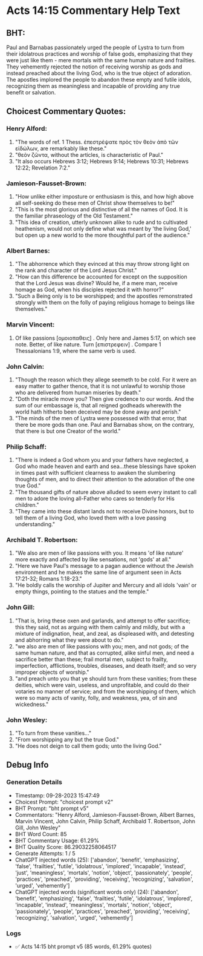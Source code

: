 # Acts 14:15 Commentary Help Text

## BHT:
Paul and Barnabas passionately urged the people of Lystra to turn from their idolatrous practices and worship of false gods, emphasizing that they were just like them - mere mortals with the same human nature and frailties. They vehemently rejected the notion of receiving worship as gods and instead preached about the living God, who is the true object of adoration. The apostles implored the people to abandon these empty and futile idols, recognizing them as meaningless and incapable of providing any true benefit or salvation.

## Choicest Commentary Quotes:
### Henry Alford:
1. "The words of ref. 1 Thess. ἐπεστρέψατε πρὸς τὸν θεὸν ἀπὸ τῶν εἰδώλων, are remarkably like these."
2. "θεὸν ζῶντα, without the articles, is characteristic of Paul."
3. "It also occurs Hebrews 3:12; Hebrews 9:14; Hebrews 10:31; Hebrews 12:22; Revelation 7:2."

### Jamieson-Fausset-Brown:
1. "How unlike either imposture or enthusiasm is this, and how high above all self-seeking do these men of Christ show themselves to be!"
2. "This is the most glorious and distinctive of all the names of God. It is the familiar phraseology of the Old Testament."
3. "This idea of creation, utterly unknown alike to rude and to cultivated heathenism, would not only define what was meant by 'the living God,' but open up a new world to the more thoughtful part of the audience."

### Albert Barnes:
1. "The abhorrence which they evinced at this may throw strong light on the rank and character of the Lord Jesus Christ."
2. "How can this difference be accounted for except on the supposition that the Lord Jesus was divine? Would he, if a mere man, receive homage as God, when his disciples rejected it with horror?"
3. "Such a Being only is to be worshipped; and the apostles remonstrated strongly with them on the folly of paying religious homage to beings like themselves."

### Marvin Vincent:
1. Of like passions [ομοιοπαθεις] . Only here and James 5:17, on which see note. Better, of like nature. Turn [επιστρεφειν] . Compare 1 Thessalonians 1:9, where the same verb is used.

### John Calvin:
1. "Though the reason which they allege seemeth to be cold. For it were an easy matter to gather thence, that it is not unlawful to worship those who are delivered from human miseries by death."
2. "Doth the miracle move you? Then give credence to our words. And the sum of our embassage is, that all reigned godheads wherewith the world hath hitherto been deceived may be done away and perish."
3. "The minds of the men of Lystra were possessed with that error, that there be more gods than one. Paul and Barnabas show, on the contrary, that there is but one Creator of the world."

### Philip Schaff:
1. "There is indeed a God whom you and your fathers have neglected, a God who made heaven and earth and sea...these blessings have spoken in times past with sufficient clearness to awaken the slumbering thoughts of men, and to direct their attention to the adoration of the one true God." 
2. "The thousand gifts of nature above alluded to seem every instant to call men to adore the loving all-Father who cares so tenderly for His children." 
3. "They came into these distant lands not to receive Divine honors, but to tell them of a living God, who loved them with a love passing understanding."

### Archibald T. Robertson:
1. "We also are men of like passions with you. It means 'of like nature' more exactly and affected by like sensations, not 'gods' at all." 
2. "Here we have Paul's message to a pagan audience without the Jewish environment and he makes the same line of argument seen in Acts 17:21-32; Romans 1:18-23."
3. "He boldly calls the worship of Jupiter and Mercury and all idols 'vain' or empty things, pointing to the statues and the temple."

### John Gill:
1. "That is, bring these oxen and garlands, and attempt to offer sacrifice; this they said, not as arguing with them calmly and mildly, but with a mixture of indignation, heat, and zeal, as displeased with, and detesting and abhorring what they were about to do."
2. "we also are men of like passions with you; men, and not gods; of the same human nature, and that as corrupted, alike sinful men, and need a sacrifice better than these; frail mortal men, subject to frailty, imperfection, afflictions, troubles, diseases, and death itself; and so very improper objects of worship."
3. "and preach unto you that ye should turn from these vanities; from these deities, which were vain, useless, and unprofitable, and could do their votaries no manner of service; and from the worshipping of them, which were so many acts of vanity, folly, and weakness, yea, of sin and wickedness."

### John Wesley:
1. "To turn from these vanities..."
2. "From worshipping any but the true God."
3. "He does not deign to call them gods; unto the living God."


## Debug Info
### Generation Details
- Timestamp: 09-28-2023 15:47:49
- Choicest Prompt: "choicest prompt v2"
- BHT Prompt: "bht prompt v5"
- Commentators: "Henry Alford, Jamieson-Fausset-Brown, Albert Barnes, Marvin Vincent, John Calvin, Philip Schaff, Archibald T. Robertson, John Gill, John Wesley"
- BHT Word Count: 85
- BHT Commentary Usage: 61.29%
- BHT Quality Score: 86.29032258064517
- Generate Attempts: 1 / 5
- ChatGPT injected words (25):
	['abandon', 'benefit', 'emphasizing', 'false', 'frailties', 'futile', 'idolatrous', 'implored', 'incapable', 'instead', 'just', 'meaningless', 'mortals', 'notion', 'object', 'passionately', 'people', 'practices', 'preached', 'providing', 'receiving', 'recognizing', 'salvation', 'urged', 'vehemently']
- ChatGPT injected words (significant words only) (24):
	['abandon', 'benefit', 'emphasizing', 'false', 'frailties', 'futile', 'idolatrous', 'implored', 'incapable', 'instead', 'meaningless', 'mortals', 'notion', 'object', 'passionately', 'people', 'practices', 'preached', 'providing', 'receiving', 'recognizing', 'salvation', 'urged', 'vehemently']

### Logs
- ✅ Acts 14:15 bht prompt v5 (85 words, 61.29% quotes)
